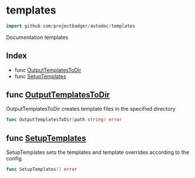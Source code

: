 
# templates

```go
import github.com/projectbadger/autodoc/templates
```

Documentation templates

## Index

- func [OutputTemplatesToDir](#func-outputtemplatestodir)
- func [SetupTemplates](#func-setuptemplates)


## func [OutputTemplatesToDir](<templates.go#L16>)

OutputTemplatesToDir creates template files in the
specified directory

```go
func OutputTemplatesToDir(path string) error
```
## func [SetupTemplates](<templates.go#L51>)

SetupTemplates sets the templates and template overrides
according to the config.

```go
func SetupTemplates() error
```

